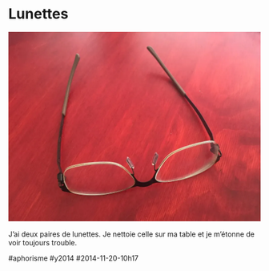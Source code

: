 # Lunettes

![](_i/lunette.webp)

J’ai deux paires de lunettes. Je nettoie celle sur ma table et je m’étonne de voir toujours trouble.



#aphorisme #y2014 #2014-11-20-10h17
